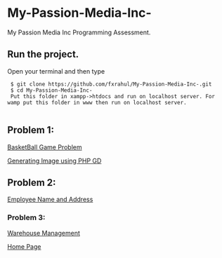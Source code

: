# My-Passion-Media-Inc-
My Passion Media Inc Programming Assessment. 

## Run the project.
Open your terminal and then type

```
 $ git clone https://github.com/fxrahul/My-Passion-Media-Inc-.git
 $ cd My-Passion-Media-Inc-
 Put this folder in xampp->htdocs and run on localhost server. For wamp put this folder in www then run on localhost server.
 
 ```
## Problem 1:
[BasketBall Game Problem](https://github.com/fxrahul/My-Passion-Media-Inc-/blob/master/Basketball.php)

[Generating Image using PHP GD](https://github.com/fxrahul/My-Passion-Media-Inc-/blob/master/image.php)

## Problem 2:
[Employee Name and Address](https://github.com/fxrahul/My-Passion-Media-Inc-/blob/master/Employees.txt)

### Problem 3:
[Warehouse Management](https://github.com/fxrahul/My-Passion-Media-Inc-/blob/master/warehouseFront.php)

[Home Page](https://github.com/fxrahul/My-Passion-Media-Inc-/blob/master/warehouseFront.php)
